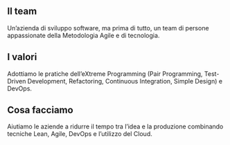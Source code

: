 ## Il team
Un’azienda di sviluppo software, ma prima di tutto, un team di persone appassionate della Metodologia Agile e di tecnologia. 
## I valori
Adottiamo le pratiche dell’eXtreme Programming (Pair Programming, Test-Driven Development, Refactoring, Continuous Integration, Simple Design) e DevOps. 
## Cosa facciamo
Aiutiamo le aziende a ridurre il tempo tra l’idea e la produzione combinando tecniche Lean, Agile, DevOps e l’utilizzo del Cloud.
